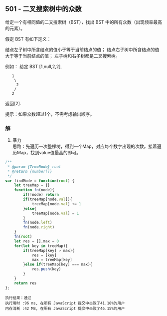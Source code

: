 ## 501 - 二叉搜索树中的众数
给定一个有相同值的二叉搜索树（BST），找出 BST 中的所有众数（出现频率最高的元素）。

假定 BST 有如下定义：

结点左子树中所含结点的值小于等于当前结点的值；
结点右子树中所含结点的值大于等于当前结点的值；
左子树和右子树都是二叉搜索树。

例如：
给定 BST [1,null,2,2],
```
   1
    \
     2
    /
   2
```
返回[2].

提示：如果众数超过1个，不需考虑输出顺序。

### 解
1. 暴力  
思路：先遍历一次整棵树，得到一个Map，对应每个数字出现的次数。接着遍历Map，找到value值最高的即可。
```js
/**
 * @param {TreeNode} root
 * @return {number[]}
 */
var findMode = function(root) {
    let treeMap = {}
    function fn(node){
        if(!node) return
        if(treeMap[node.val]){
            treeMap[node.val] += 1
        }else{
            treeMap[node.val] = 1
        }
        fn(node.left)
        fn(node.right)
    }
    fn(root)
    let res = [],max = 0
    for(let key in treeMap){
        if(treeMap[key] > max){
            res = [key]
            max = treeMap[key]
        }else if(treeMap[key] === max){
            res.push(key)
        }
    }
    return res
};
```
```
执行结果：通过
执行用时 :96 ms, 在所有 JavaScript 提交中击败了41.18%的用户
内存消耗 :42 MB, 在所有 JavaScript 提交中击败了46.15%的用户
```